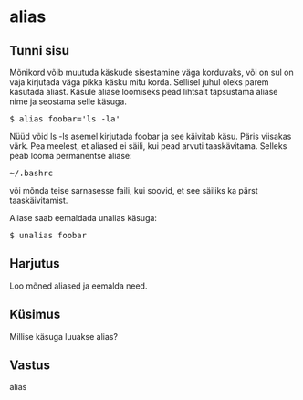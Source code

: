# alias

## Tunni sisu

Mõnikord võib muutuda käskude sisestamine väga korduvaks, või on sul on vaja kirjutada väga pikka käsku mitu korda. Sellisel juhul oleks parem kasutada aliast. Käsule aliase loomiseks pead lihtsalt täpsustama aliase nime ja seostama selle käsuga.

<pre>$ alias foobar='ls -la'</pre>

Nüüd võid ls -ls asemel kirjutada foobar ja see käivitab käsu. Päris viisakas värk. Pea meelest, et aliased ei säili, kui pead arvuti taaskävitama. Selleks peab looma permanentse aliase:

<pre>~/.bashrc</pre>

või mõnda teise sarnasesse faili, kui soovid, et see säiliks ka pärst taaskäivitamist.

Aliase saab eemaldada unalias käsuga:

<pre>$ unalias foobar</pre>

## Harjutus

Loo mõned aliased ja eemalda need.

## Küsimus

Millise käsuga luuakse alias?

## Vastus

alias

